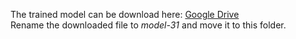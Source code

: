 The trained model can be download here: [Google Drive](https://drive.google.com/drive/folders/1hXwCvrdmvkaRePXWPTw5tjFXmrrzHPtt?usp=sharing)  
Rename the downloaded file to *model-31* and move it to this folder.